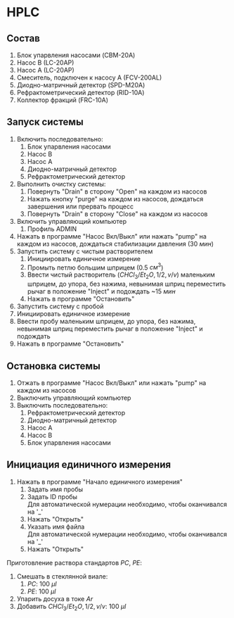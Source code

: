 # HPLC

## Состав

1. Блок упарвления насосами (CBM-20A)
2. Насос B (LC-20AP)
3. Насос A (LC-20AP)
5. Смеситель, подключен к насосу A (FCV-200AL)
4. Диодно-матричный детектор (SPD-M20A)
5. Рефрактометрический детектор (RID-10A)
6. Коллектор фракций (FRC-10A)

## Запуск системы

1. Включить последовательно:
   1. Блок упарвления насосами
   2. Насос B
   3. Насос A
   4. Диодно-матричный детектор
   5. Рефрактометрический детектор
2. Выполнить очистку системы:
   1. Повернуть "Drain" в сторону "Open" на каждом из насосов
   2. Нажать кнопку "purge" на каждом из насосов, дождаться завершения или прервать процесс
   3. Повернуть "Drain" в сторону "Close" на каждом из насосов
3. Включить управляющий компьютер
   1. Профиль ADMIN
4. Нажать в программе "Насос Вкл/Выкл" или нажать "pump" на каждом из насосов, дождаться стабилизации давления (30 $мин$)
5. Запустить систему с чистым растворителем
   1. Инициировать единичное измерение
   2. Промыть петлю большим шприцем (0.5 $см^3$)
   3. Ввести чистый растворитель ($CHCl_3/Et_2O, 1/2, v/v$) маленьким шприцем, до упора, без нажима, невынимая шприц переместить рычаг в положение "Inject" и подождать ~15 $мин$
   4. Нажать в программе "Остановить"
6.  Запустить систему с пробой
   1. Инициировать единичное измерение
   2. Ввести пробу маленьким шприцем, до упора, без нажима, невынимая шприц переместить рычаг в положение "Inject" и подождать
   3. Нажать в программе "Остановить"

## Остановка системы

1. Отжать в программе "Насос Вкл/Выкл" или нажать "pump" на каждом из насосов
2. Выключить управляющий компьютер
3. Выключить последовательно:
   1. Рефрактометрический детектор
   2. Диодно-матричный детектор
   3. Насос A
   4. Насос B
   5. Блок упарвления насосами

## Инициация единичного измерения

1. Нажать в программе "Начало единичного измерения"
   1. Задать имя пробы
   2. Задать ID пробы  
      Для автоматической нумерации необходимо, чтобы оканчивался на '_'
   3. Нажать "Открыть"
   4. Указать имя файла  
      Для автоматической нумерации необходимо, чтобы оканчивался на '_'
   6. Нажать "Открыть"

Приготовление раствора стандартов $PC$, $PE$:

1. Смешать в стеклянной виале:
   1. $PC$: 100 ${\mu}l$
   2. $PE$: 100 ${\mu}l$
2. Упарить досуха в токе $Ar$
3. Добавить $CHCl_3/Et_2O, 1/2, v/v$: 100 ${\mu}l$
